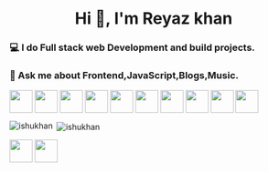 <h1 align="center">Hi 👋, I'm Reyaz khan</h1> <h3> 💻 I do Full stack web Development and build projects.</h3> <h3> 💬 Ask me about Frontend,JavaScript,Blogs,Music.</h3> <!-- BLOG-POST-LIST:START --> <!-- BLOG-POST-LIST:END --> <p align="left"> <img align="center" height="40" src="https://img.icons8.com/color/144/000000/html-5.png"/> <img align="center" height="40" src="https://img.icons8.com/color/144/000000/css3.png"/> <img align="center" height="40" src="https://img.icons8.com/color/144/000000/javascript.png"/>  <img align="center" height="40" src="https://img.icons8.com/color/48/000000/typescript.png"/> <img align="center" height="40" src="https://img.icons8.com/ultraviolet/480/000000/react.png"/> <img align="center" height="40" src="https://img.icons8.com/color/48/000000/angularjs.png"/> <img align="center" height="40" src="https://img.icons8.com/color/48/000000/redux.png"/>  <img align="center" height="40" src="https://user-images.githubusercontent.com/69760792/121766706-a67ec180-cb71-11eb-923d-69fc323bafa4.png"/> <img align="center" height="40" src="https://img.icons8.com/color/48/000000/mongodb.png"/> <img align="center" height="40" src="https://img.icons8.com/color/48/000000/mysql-logo.png"/> </p> <img align="left" src="https://github-readme-stats.vercel.app/api/top-langs/?username=khanreyaz&exclude_repo=django_project,Python-For-Data-Science&theme=radical" alt="ishukhan" />&nbsp;<img align="center" src="https://github-readme-stats.vercel.app/api?username=khanreyaz&count_private=true&theme=radical" alt="ishukhan" /> 
 <p > <a href="https://www.linkedin.com/in/reyaz-khan-b36066264/" target="_blank"><img align="center" height="40" width="40"  src="https://img.icons8.com/color/48/000000/linkedin-circled--v1.png"/></a> <a href="https://instagram.com/_reyazkhan_xx" target="_blank"><img align="center" height="40" width="40"  src="https://img.icons8.com/fluency/48/000000/instagram-new.png"/></a> </p>
